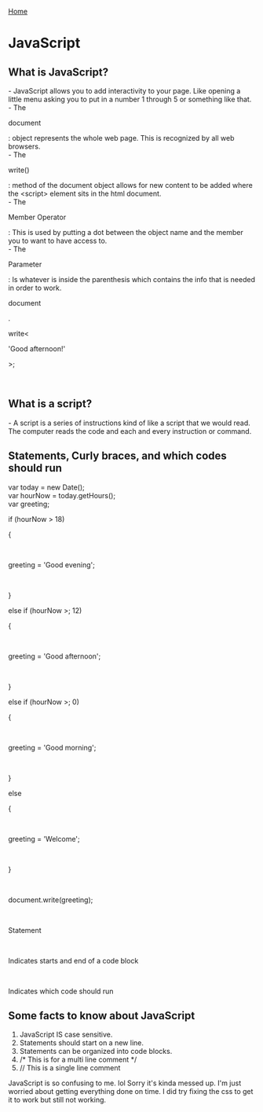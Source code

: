[Home](README.md)
<!DOCTYPE html>
<head>
    <meta charset="UTF-8">
    <link rel="stylesheet" type="text/css" href="style.css" />
</head>
<body>
<h1>JavaScript</h1>
<h2>What is JavaScript?</h2>
- JavaScript allows you to add interactivity to your page. Like opening a little menu asking you to put in a number 1 through 5 or something like that.<br>
- The <p style="color:blueText">document</p>: object represents the whole web page. This is recognized by all web browsers.<br>
- The <p style="color:greenText">write()</p>:  method of the document object allows for new content to be added where the &lt;script&gt; element sits in the html document. <br>
- The <p style="color:lightPurple">Member Operator</p>: This is used by putting a dot between the object name and the member you to want to have access to.<br>
- The <p style="color:blueText">Parameter</p>: Is whatever is inside the parenthesis which contains the info that is needed in order to work.<br>
<p style="color:blueText">document</p><p style="color:lightPurple">.</p><p style="color:greenText">write&lt;</p><p style="color:blueText">'Good afternoon!'</p><p style="color:greenText">&gt;;</p><br>
<h2>What is a script?</h2>
- A script is a series of instructions kind of like a script that we would read. The computer reads the code and each and every instruction or command.
<h2>Statements, Curly braces, and which codes should run</h2>
<p style="color:greenText">
    var today = new Date(); <br>
    var hourNow = today.getHours(); <br>
    var greeting; <br>
</p>
<p style="color:blueText">if (hourNow &gt; 18)</p><p style="color:pinkText"> {</p><br>
<p style="color:greenText">greeting = 'Good evening';</p><br>
<p style="color:pinkText">}</p><p style="color:blueText"> else if (hourNow &gt;; 12)</p><p style="color:pinkText"> {</p><br>
<p style="color:greenText">greeting = 'Good afternoon';</p><br>
<p style="color:pinkText">}</p><p style="color:blueText"> else if (hourNow &gt;; 0)</p><p style="color:pinkText"> {</p><br>
<p style="color:greenText">greeting = 'Good morning';</p><br>
<p style="color:pinkText">} </p><p style="blueText"> else</p><p style="pinkText"> {</p><br>
<p style="color:greenText">greeting = 'Welcome';</p><br>
<p style="color:pinkText">} </p><br>
<p style="color:greenText">document.write(greeting);</p><br>

<p style="color:greenText">Statement</p><br>
<p style="color:pinkText">Indicates starts and end of a code block</p><br>
<p style="color:blueText">Indicates which code should run</p>

<h2>Some facts to know about JavaScript</h2>
<ol>
    <li>JavaScript IS case sensitive.</li>
    <li>Statements should start on a new line.</li>
    <li>Statements can be organized into code blocks.</li>
    <li>/* This is for a multi line comment */</li>
    <li>// This is a single line comment</li>
</ol>

JavaScript is so confusing to me. lol
Sorry it's kinda messed up. I'm just worried about getting everything done on time. I did try fixing the css to get it to work but still not working.
</body>
</html>